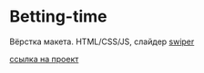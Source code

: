 # Betting-time
Вёрстка макета. HTML/CSS/JS, слайдер [swiper](https://swiperjs.com/)

[ссылка на проект](https://den10004.github.io/Betting-time)
